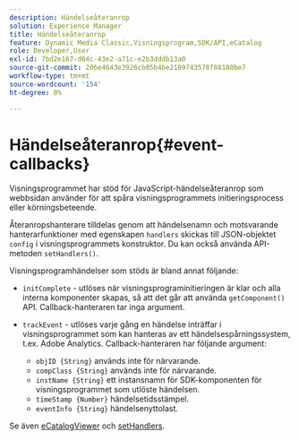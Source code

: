 ```yaml
---
description: Händelseåteranrop
solution: Experience Manager
title: Händelseåteranrop
feature: Dynamic Media Classic,Visningsprogram,SDK/API,eCatalog
role: Developer,User
exl-id: 7bd2e167-d04c-43e2-a71c-e2b3dddb13a0
source-git-commit: 206e4643e3926cb85b4be2189743578f88180be7
workflow-type: tm+mt
source-wordcount: '154'
ht-degree: 0%

---
```


# Händelseåteranrop{#event-callbacks}

Visningsprogrammet har stöd för JavaScript-händelseåteranrop som webbsidan använder för att spåra visningsprogrammets initieringsprocess eller körningsbeteende.

Återanropshanterare tilldelas genom att händelsenamn och motsvarande hanterarfunktioner med egenskapen `handlers` skickas till JSON-objektet `config` i visningsprogrammets konstruktor. Du kan också använda API-metoden `setHandlers()`.

Visningsprogramhändelser som stöds är bland annat följande:

* `initComplete` - utlöses när visningsprograminitieringen är klar och alla interna komponenter skapas, så att det går att använda  `getComponent()` API. Callback-hanteraren tar inga argument.

* `trackEvent` - utlöses varje gång en händelse inträffar i visningsprogrammet som kan hanteras av ett händelsespårningssystem, t.ex. Adobe Analytics. Callback-hanteraren har följande argument:

   * `objID {String}` används inte för närvarande.
   * `compClass {String}` används inte för närvarande.
   * `instName {String}` ett instansnamn för SDK-komponenten för visningsprogrammet som utlöste händelsen.
   * `timeStamp {Number}` händelsetidsstämpel.
   * `eventInfo {String}` händelsenyttolast.

Se även [eCatalogViewer](../../c-html5-s7-aem-asset-viewers/c-html5-20-ecatalog-viewer-about/c-html5-20-ecatalog-viewer-javascriptapiref/r-html5-ecatalog-viewer-20-javascriptapiref-ecatalogviewer.md#reference-bd16cadc0c054fafb0db4994741d47cd) och [setHandlers](../../c-html5-s7-aem-asset-viewers/c-html5-20-ecatalog-viewer-about/c-html5-20-ecatalog-viewer-javascriptapiref/r-html5-ecatalog-viewer-20-javascriptapiref-sethandlers.md#reference-7858574ff5c34ce993ef4fdff741a856).
